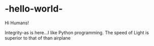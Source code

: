 # -hello-world-


Hi Humans!

Integrity-as is here...I like Python programming.
The speed of Light is superior to that of than airplane
